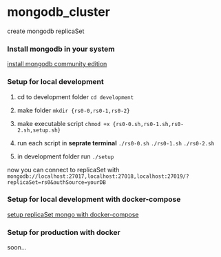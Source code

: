 # mongodb_cluster

create mongodb replicaSet

### Install mongodb in your system

[install mongodb community edition](https://docs.mongodb.com/manual/administration/install-community/)

### Setup for local development

1. cd to development folder `cd development`

2. make folder `mkdir {rs0-0,rs0-1,rs0-2}`

3. make executable script `chmod +x {rs0-0.sh,rs0-1.sh,rs0-2.sh,setup.sh}`

4. run each script in **seprate terminal** `./rs0-0.sh` `./rs0-1.sh` `./rs0-2.sh`

5. in development folder run `./setup`

now you can connect to replicaSet with `mongodb://localhost:27017,localhost:27018,localhost:27019/?replicaSet=rs0&authSource=yourDB`

### Setup for local development with docker-compose

[setup replicaSet mongo with docker-compose](https://github.com/alikarimii/mongodb_cluster/tree/main/development-docker)

### Setup for production with docker

soon...
